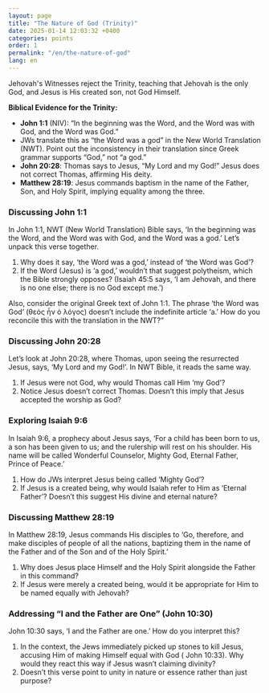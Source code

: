 ```yaml
---
layout: page
title: "The Nature of God (Trinity)"
date: 2025-01-14 12:03:32 +0400
categories: points
order: 1
permalink: "/en/the-nature-of-god"
lang: en
---
```


Jehovah's Witnesses reject the Trinity, teaching that Jehovah is the only God, and Jesus is His created son, not God
Himself.

**Biblical Evidence for the Trinity:**

- **John 1:1** (NIV): “In the beginning was the Word, and the Word was with God, and the Word was God.”
- JWs translate this as “the Word was a god” in the New World Translation (NWT). Point out the inconsistency in
  their translation since Greek grammar supports “God,” not “a god.”
- **John 20:28**: Thomas says to Jesus, “My Lord and my God!” Jesus does not correct Thomas, affirming His deity.
- **Matthew 28:19**: Jesus commands baptism in the name of the Father, Son, and Holy Spirit, implying equality among
  the three.

<!--more-->

### Discussing John 1:1

In John 1:1, NWT (New World Translation) Bible says, ‘In the beginning was the Word, and the Word was with God, and the
Word was a god.’ Let’s unpack this verse together.

1. Why does it say, ‘the Word was a god,’ instead of ‘the Word was God’?
2. If the Word (Jesus) is ‘a god,’ wouldn’t that suggest polytheism, which the Bible strongly opposes? (Isaiah 45:5
   says, ‘I am Jehovah, and there is no one else; there is no God except me.’)

Also, consider the original Greek text of John 1:1. The phrase ‘the Word was God’ (θεὸς ἦν ὁ λόγος) doesn’t include the
indefinite article ‘a.’ How do you reconcile this with the translation in the NWT?”

### Discussing John 20:28

Let’s look at John 20:28, where Thomas, upon seeing the resurrected Jesus, says, ‘My Lord and my God!’. In NWT Bible, it
reads the same way.

1. If Jesus were not God, why would Thomas call Him ‘my God’?
2. Notice Jesus doesn’t correct Thomas. Doesn’t this imply that Jesus accepted the worship as God?

### Exploring Isaiah 9:6

In Isaiah 9:6, a prophecy about Jesus says, ‘For a child has been born to us, a son has been given to us; and the
rulership will rest on his shoulder. His name will be called Wonderful Counselor, Mighty God, Eternal Father, Prince of
Peace.’

1. How do JWs interpret Jesus being called ‘Mighty God’?
2. If Jesus is a created being, why would Isaiah refer to Him as ‘Eternal Father’? Doesn’t this suggest His divine and
   eternal nature?

### Discussing Matthew 28:19

In Matthew 28:19, Jesus commands His disciples to ‘Go, therefore, and make disciples of people of all the nations,
baptizing them in the name of the Father and of the Son and of the Holy Spirit.’

1. Why does Jesus place Himself and the Holy Spirit alongside the Father in this command?
2. If Jesus were merely a created being, would it be appropriate for Him to be named equally with Jehovah?

### Addressing “I and the Father are One” (John 10:30)

John 10:30 says, ‘I and the Father are one.’ How do you interpret this?

1. In the context, the Jews immediately picked up stones to kill Jesus, accusing Him of making Himself equal with God (
   John 10:33). Why would they react this way if Jesus wasn’t claiming divinity?
2. Doesn’t this verse point to unity in nature or essence rather than just purpose?